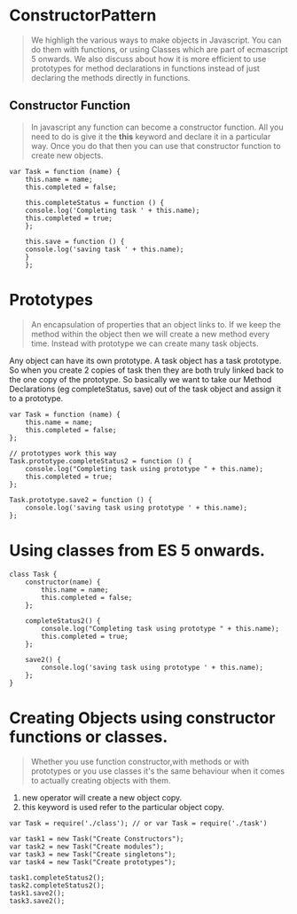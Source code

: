 # ConstructorPattern
> We highligh the various ways to make objects in Javascript. You can do them with functions,
or using Classes which are part of ecmascript 5 onwards. We also discuss about how it is
more efficient to use prototypes for method declarations in functions instead of just declaring
the methods directly in functions.

## Constructor Function
> In javascript any function can become a constructor function. All you need to do is give it
the **this** keyword and declare it in a particular way. Once you do that then you can use that
constructor function to create new objects.

```
var Task = function (name) {
    this.name = name;
    this.completed = false;

    this.completeStatus = function () {
    console.log('Completing task ' + this.name);
    this.completed = true;
    };

    this.save = function () {
    console.log('saving task ' + this.name);
    }
    };
```


# Prototypes
> An encapsulation of properties that an object links to. If we keep the method
 within the object then we will create a new method every time. Instead with prototype
 we can create many task objects.

Any object can have its own prototype. A task object has a task prototype.
So when you create 2 copies of task then
they are both truly linked back to the one copy of the prototype. So basically
we want to take our Method Declarations (eg completeStatus, save) out of the
task object and assign it to a prototype.

```
var Task = function (name) {
    this.name = name;
    this.completed = false;
};

// prototypes work this way
Task.prototype.completeStatus2 = function () {
    console.log("Completing task using prototype " + this.name);
    this.completed = true;
};

Task.prototype.save2 = function () {
    console.log('saving task using prototype ' + this.name);
};
```

# Using classes from ES 5 onwards.

```
class Task {
    constructor(name) {
        this.name = name;
        this.completed = false;
    };

    completeStatus2() {
        console.log("Completing task using prototype " + this.name);
        this.completed = true;
    };

    save2() {
        console.log('saving task using prototype ' + this.name);
    };
}
```

# Creating Objects using constructor functions or classes.
> Whether you use function constructor,with methods or with prototypes or you use classes
it's the same behaviour when it comes to actually creating objects with them.

 1. new operator will create a new object copy.
 2. this keyword is used refer to the particular object copy.

```
var Task = require('./class'); // or var Task = require('./task')

var task1 = new Task("Create Constructors");
var task2 = new Task("Create modules");
var task3 = new Task("Create singletons");
var task4 = new Task("Create prototypes");

task1.completeStatus2();
task2.completeStatus2();
task1.save2();
task3.save2();
```